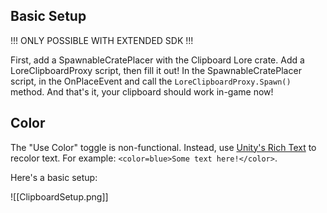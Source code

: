 ## Basic Setup
!!! ONLY POSSIBLE WITH EXTENDED SDK !!!

First, add a SpawnableCratePlacer with the Clipboard Lore crate. Add a LoreClipboardProxy script, then fill it out! In the SpawnableCratePlacer script, in the OnPlaceEvent and call the `LoreClipboardProxy.Spawn()` method. And that's it, your clipboard should work in-game now!
## Color

The "Use Color" toggle is non-functional. Instead, use [Unity's Rich Text](https://docs.unity3d.com/Packages/com.unity.ugui@1.0/manual/StyledText.html) to recolor text. For example: `<color=blue>Some text here!</color>`.

Here's a basic setup:

![[ClipboardSetup.png]]